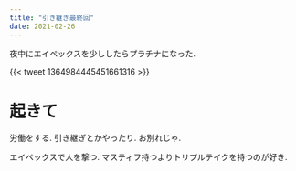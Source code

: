 ```yaml
---
title: "引き継ぎ最終回"
date: 2021-02-26
---
```


夜中にエイペックスを少ししたらプラチナになった.

{{< tweet 1364984445451661316 >}}
# 起きて
労働をする. 引き継ぎとかやったり. お別れじゃ.

エイペックスで人を撃つ. マスティフ持つよりトリプルテイクを持つのが好き.